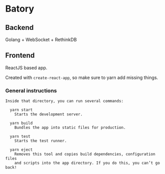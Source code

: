 # Batory

## Backend

Golang + WebSocket + RethinkDB

## Frontend

ReactJS based app.

Created with `create-react-app`, so make sure to yarn add missing things.

### General instructions

```
Inside that directory, you can run several commands:

  yarn start
    Starts the development server.

  yarn build
    Bundles the app into static files for production.

  yarn test
    Starts the test runner.

  yarn eject
    Removes this tool and copies build dependencies, configuration files
    and scripts into the app directory. If you do this, you can’t go back!
```
